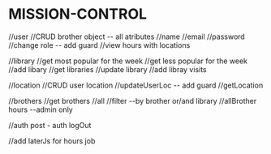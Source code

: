 # MISSION-CONTROL

//user 
	//CRUD brother object -- all atributes
	//name
	//email
	//password
	//change role -- add guard
	//view hours with locations

//library
	//get most popular for the week
	//get less popular for the week
	//add libary
	//get libraries
	//update library
	//add libray visits

//location
	//CRUD user location
	//updateUserLoc -- add guard
	//getLocation

//brothers
	//get brothers
		//all
		//filter --by brother or/and library
		//allBrother hours --admin only

//auth
post - auth
logOut

//add laterJs for hours job